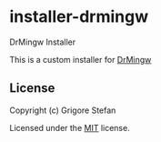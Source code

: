 # installer-drmingw
DrMingw Installer

This is a custom installer for [DrMingw](https://github.com/jrfonseca/drmingw/releases)

## License

Copyright (c) Grigore Stefan

Licensed under the [MIT](LICENSE) license.

